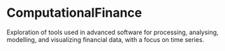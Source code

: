 # ComputationalFinance
Exploration of tools used in advanced software for processing, analysing, modelling, and visualizing financial data, with a focus on time series.
